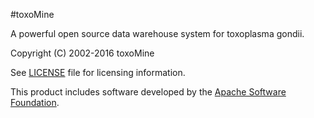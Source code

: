 #toxoMine

A powerful open source data warehouse system for toxoplasma gondii.

Copyright (C) 2002-2016 toxoMine

See [LICENSE](LICENSE) file for licensing information.

This product includes software developed by the [Apache Software Foundation](http://www.apache.org/).
